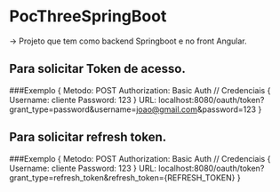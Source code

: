 # PocThreeSpringBoot
-> Projeto que tem como backend Springboot e no front Angular.

## Para solicitar Token de acesso.
###Exemplo {
  Metodo: POST
  Authorization: Basic Auth // Credenciais {
    Username: cliente 
    Password: 123
   }
  URL: localhost:8080/oauth/token?grant_type=password&username=joao@gmail.com&password=123
}

## Para solicitar refresh token.
 ###Exemplo {
  Metodo: POST
  Authorization: Basic Auth // Credenciais {
    Username: cliente 
    Password: 123
   }
  URL: localhost:8080/oauth/token?grant_type=refresh_token&refresh_token={REFRESH_TOKEN}
}
